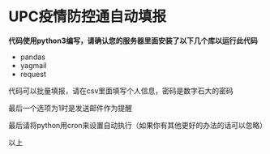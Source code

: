 # UPC疫情防控通自动填报

**代码使用python3编写，请确认您的服务器里面安装了以下几个库以运行此代码**

- pandas
- yagmail
- request

代码可以批量填报，请在csv里面填写个人信息，密码是数字石大的密码

最后一个选项为1时是发送邮件作为提醒

最后请将python用cron来设置自动执行（如果你有其他更好的办法的话可以忽略）

以上
